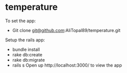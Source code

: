 # temperature

To set the app:

 - Git clone git@github.com:AliTopal89/temperature.git

Setup the rails app:

 - bundle install
 - rake db:create
 - rake db:migrate
 - rails s
Open up http://localhost:3000/ to view the app